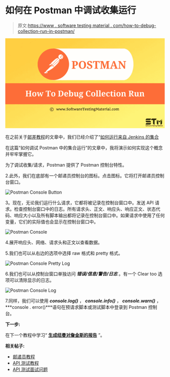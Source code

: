 # 如何在 Postman 中调试收集运行

> 原文:[https://www . software testing material . com/how-to-debug-collection-run-in-postman/](https://www.softwaretestingmaterial.com/how-to-debug-collection-run-in-postman/)

![How To Debug Collection Run In Postman](img/11ffe8bbf99dd8b5079b3254ad829b73.png)

在之前关于[邮差教程](https://www.softwaretestingmaterial.com/postman-tutorial/)的文章中，我们已经介绍了“[如何运行来自 Jenkins 的集合](https://www.softwaretestingmaterial.com/how-to-run-collections-from-jenkins/)

在这篇“如何调试 Postman 中的集合运行”的文章中，我将演示如何实现这个概念并牢牢掌握它。

为了调试收集/请求，Postman 提供了 Postman 控制台特性。

2.此外，我们在底部有一个邮递员控制台的图标。点击图标。它将打开邮递员控制台窗口。

![Postman Console Button](img/c602da2daf30ecebdb9ee63e6201eee3.png)

3。现在，无论我们运行什么请求，它都将被记录在控制台窗口中。发送 API 请求。检查控制台窗口中的日志。所有请求头、正文、响应头、响应正文、状态代码、响应大小以及所有脚本输出都将记录在控制台窗口中。如果请求中使用了任何变量，它们的实际值也会显示在控制台窗口中。

![Postman Console](img/de93fd3460bf4d82aaa9c3e432d77dd9.png)

4.展开响应头、网络、请求头和正文以查看数据。

5.我们也可以从右边的选项中选择 raw 格式和 pretty 格式。

![Postman Console Pretty Log](img/7a4bffe92e4cee49893574e2de74f861.png)

6.我们也可以从控制台窗口单独访问 ***错误/信息/警告/日志*** 。有一个 Clear too 选项可以清除显示的日志。

![Postman Console Log](img/e8a30c62b47d63cb36905d4896920f40.png)

7.同样，我们可以使用 ***console.log()*** ， ***console.info()*** ， ***console.warn()*** ，***console . error()***语句在预请求脚本或测试脚本中登录到 Postman 控制台。

**下一步:**

在下一个教程中学习“ [**生成纽曼对詹金斯的报告**](https://www.softwaretestingmaterial.com/generate-newman-reports-on-jenkins/) ”。

**相关帖子:**

*   [邮递员教程](https://www.softwaretestingmaterial.com/postman-tutorial/)
*   [API 测试教程](https://www.softwaretestingmaterial.com/api-testing/)
*   [API 测试面试问题](https://www.softwaretestingmaterial.com/api-testing-interview-questions/)